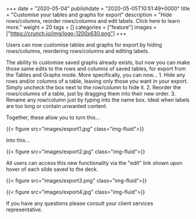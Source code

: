 +++ date = "2020-05-04" publishdate = "2020-05-05T10:51:49+0000" title = "Customise your tables and graphs for export" description = "Hide rows/columns, reorder rows/columns and edit labels. Click here to learn more." weight = 20 tags = [] categories = ["feature"] images = ["https://crunch.io/img/logo-1200x630.png"] +++

Users can now customise tables and graphs for export by hiding rows/columns, reordering rows/columns and editing labels. 

The ability to customise saved graphs already exists, but now you can make those same edits to the rows and columns of saved tables, for export from the Tables and Graphs mode. More specifically, you can now...
    1.	Hide any rows and/or columns of a table, leaving only those you want in your export. Simply uncheck the box next to the                 row/column to hide it.
    2.	Reorder the rows/columns of a table, just by dragging them into their new order.
    3.	Rename any row/column just by typing into the name box. Ideal when labels are too long or contain unwanted content.
      
Together, these allow you to turn this...
      
{{< figure src="images/export1.jpg" class="img-fluid">}}

Into this...

{{< figure src="images/export2.jpg" class="img-fluid">}}

All users can access this new functionality via the "edit" link shown upon hover of each slide saved to the deck. 

{{< figure src="images/export3.png" class="img-fluid">}}

{{< figure src="images/export4.jpg" class="img-fluid">}}


If you have any questions please consult your client services representative.
